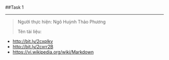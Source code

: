 ##Task 1

-----------------
>Người thực hiện: Ngô Huỳnh Thảo Phương
>
>Tên tài liệu:
 + http://bit.ly/2cxplkv
 + http://bit.ly/2cxrr2B
 + https://vi.wikipedia.org/wiki/Markdown
